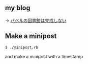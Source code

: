## my blog

-> [バベルの図書館は完成しない](https://furuhama.github.io/)

## Make a minipost

`$ ./minipost.rb`

and make a minipost with a timestamp
